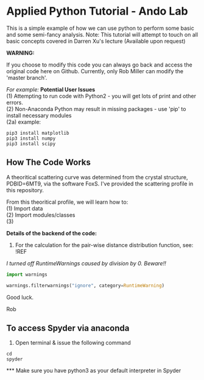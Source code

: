 # Applied Python Tutorial - Ando Lab
This is a simple example of how we can use python to perform some basic and some semi-fancy analysis.
Note: This tutorial will attempt to touch on all basic concepts covered in Darren Xu's lecture (Available upon request)

**WARNING:**

If you choose to modify this code you can always go back and access the original code here on Github. Currently, only Rob Miller can modify the 'master branch'.

_For example:_
**Potential User Issues**   
(1) Attempting to run code with Python2 - you will get lots of print and other errors.  
(2) Non-Anaconda Python may result in missing packages - use 'pip' to install necessary modules  
    (2a) example:  
```shell script
pip3 install matplotlib  
pip3 install numpy  
pip3 install scipy  
```
     
## How The Code Works
A theoritical scattering curve was determined from the crystal structure, PDBID=6MT9, via the software FoxS. I've provided the scattering profile in this repository.

From this theoritical profile, we will learn how to:  
(1) Import data  
(2) Import modules/classes  
(3) 

**Details of the backend of the code:**

1. For the calculation for the pair-wise distance distribution function, see: !REF


_I turned off RuntimeWarnings caused by division by 0. Beware!!_
```python
import warnings

warnings.filterwarnings("ignore", category=RuntimeWarning) 
```

Good luck. 

Rob


## To access Spyder via anaconda
1. Open terminal & issue the following command

 ```shell script 
 cd
 spyder
 ```

*** Make sure you have python3 as your default interpreter in Spyder
